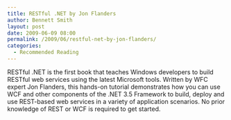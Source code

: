 ```yaml
---
title: RESTful .NET by Jon Flanders
author: Bennett Smith
layout: post
date: 2009-06-09 08:00
permalink: /2009/06/restful-net-by-jon-flanders/
categories:
  - Recommended Reading
---
```

RESTful .NET is the first book that teaches Windows developers to build RESTful web services using the latest Microsoft tools. Written by WFC expert Jon Flanders, this hands-on tutorial demonstrates how you can use WCF and other components of the .NET 3.5 Framework to build, deploy and use REST-based web services in a variety of application scenarios. No prior knowledge of REST or WCF is required to get started. 

